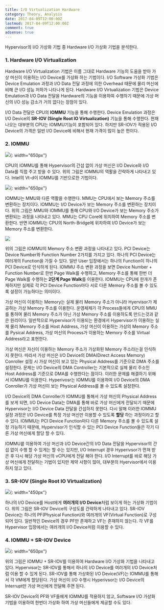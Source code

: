 ```yaml
---
title: I/O Virtualization Hardware
category: Theory, Analysis
date: 2017-04-09T12:00:00Z
lastmod: 2017-04-09T12:00:00Z
comment: true
adsense: true
---
```


Hypervisor의 I/O 가상화 기법 중 Hardware I/O 가상화 기법을 분석한다.

### 1. Hardware I/O Virtualization

Hardware I/O Virtualization 기법은 이름 그대로 Hardware 기능의 도움을 받아 가상 머신이 이용하는 I/O Device를 가상화 하는 기법이다. I/O Software 가상화 기법은 Device Emulation 과정과 I/O Data 전달 과정에 의한 Overhead 때문에 물리 머신에 비해 큰 I/O 성능 저하가 나타나게 된다. Hardware I/O Virtualization 기법은 Device Emulation과 I/O Data 전달을 Hardware의 기능을 이용하여 수행하기 때문에 가상 머신의 I/O 성능 감소가 거의 없다는 장점이 있다.

I/O Data 전달은 CPU의 **IOMMU** 기능을 통해 수행한다. Device Emulation 과정은 I/O Device의 **SR-IOV (Single Root IO Virtualization)** 기능을 통해 수행한다. 현재 나오는 대부분의 CPU는 IOMMU기능이 포함되어 있다. 하지만 SR-IOV가 적용된 I/O Device의 가격은 일반 I/O Device에 비해서 현재 가격이 많이 높은 편이다.

### 2. IOMMU

![]({{site.baseurl}}/images/theory_analysis/IO_Virtualization_Hardware/IOMMU.PNG){: width="650px"}

CPU의 IOMMU를 통해 Hypervisor의 간섭 없이 가상 머신은 I/O Device와 I/O Data를 직접 주고 받을 수 있다. 위의 그림은 IOMMU의 역활을 간략하게 나타내고 있다. Intel의 Vt-d이 IOMMU를 기반으로한 기법이다.

![]({{site.baseurl}}/images/theory_analysis/IO_Virtualization_Hardware/IOMMU_MMU_Flow.PNG){: width="650px"}

IOMMU는 MMU와 다른 역활을 수행한다. MMU는 CPU에서 보는 Memory 주소를 변환하는 장치이다. IOMMU는 I/O Device가 보는 Memory 주소를 변환하는 장치이다. 위의 그림은 MMU와 IOMMU를 통해 CPU와 I/O Device가 보는 Memory 주소가 변환되는 과정을 나타내고 있다. MMU는 CPU Core에 위치하여 Memory 주소를 변환한다. 반면 IOMMU는 CPU의 North-Bridge에 위차하여 I/O Device가 보는 Memory 주소를 변환한다.

![]({{site.baseurl}}/images/theory_analysis/IO_Virtualization_Hardware/IOMMU_Page_Walk.PNG)

위의 그림은 IOMMU의 Memory 주소 변환 과정을 나타내고 있다. PCI Device는 Device Number와 Function Number 2가지를 가지고 있다. 하나의 PCI Device는 여러개의 Function을 가질 수 있다. 일반 User 입장에서는 하나의 Function이 하나의 PCI Device로 인식하게 된다. IOMMU 주소 변환 과정을 보면 Device Number + Function Number로 한번 Page Walk를 수행하고, Memory 주소를 통해 한번 더 Page Walk를 수행하는 **2단계 Page Walk**를 이용한다. IOMMU는 CPU에 한개가 존재하지만 실제로 각 PCI Device Function마다 서로 다른 Memory 주소를 볼 수 있도록 설정이 가능하다는 의미이다.

가상 머신이 이용하는 Memory는 실제 물리 Memory 주소가 아니라 Hyervisor가 제공하는 가상 Memory 주소를 이용한다. 운영체제가 각 Process들에게 CPU의 MMU를 통하여 물리 Memory 주소가 아닌 가상 Memory 주소를 이용하도록 만드는것과 같은 원리이다. 일반적으로 Hypervisor가 이용되는 환경에서 Hypervisor가 이용하는 실제 물리 Memory 주소를 Host Address, 가상 머신이 이용하는 가상의 Memory 주소를 Pysical Address, 가상 머신의 Process가 이용하는 Memory 주소를 Virtual Address라고 표현한다.

가상 머신은 자신이 이용하는 Memory 주소가 가상화된 Memory 주소라는걸 인식하지 못한다. 따라서 가상 머신은 I/O Device의 DMA(Direct Access Memory) Conroller 설정 시 가상 머신이 보고 있는 Physical Address를 기준으로 DMA 주소를 설정한다. 문제는 I/O Device의 DMA Controller는 기본적으로 실제 물리 주소인 Host Address를 기준으로 DMA를 수행한다는 점이다. 이러한 문제를 해결하기 위해서 IOMMU를 이용한다. Hyperivosr는 IOMMU를 이용하여 I/O Device의 DMA Conroller가 가상 머신이 보는 Physical Address를 볼 수 있도록 설정한다.

I/O Device의 DMA Conroller가 IOMMU를 통해서 가상 머신의 Physical Address를 보게 되면, I/O Device Data는 DMA를 통해 바로 가상 머신에게 전달되기 때문에 Hypervisor는 I/O Device Data 전달을 간섭하지 못한다. 다시 말해 이러한 IOMMU 설정 과정은 I/O Device를 특정 가상 머신만 이용할 수 있도록 **할당** 하는 과정이라고 할 수 있다. IOMMU는 PCI Device Function마다 다른 Memory 주소를 볼 수 있도록 설정 가능하기 때문에, Hypervisor가 인식할 수 있는 PCI Device Function들은 각기 다른 가상 머신에게 할당 할 수 있다.

IOMMU릍 이용하여 가상 머신과 I/O Device간의 I/O Data 전달을 Hypervisor의 간섭 없이 수행 할 수 있게는 할 수는 있지만, I/O Interrupt 경우 Hyperivsor가 먼져 받은 후 다시 해당 가상 머신의 vCPU에게 전달 해야 한다. I/O Interrupt를 바로 해당 가상 머신에게 전달하는 기법이 있지만 제약 사항이 많아, 대부분의 Hyervisor에서 이용하지 않고 있다.

### 3. SR-IOV (Single Root IO Virtualization)

![]({{site.baseurl}}/images/theory_analysis/IO_Virtualization_Hardware/SR-IOV.PNG){: width="450px"}

하나의 I/O Device를 Host에게 **여러개의 I/O Device**처럼 보이게 하는 가상화 기법이다. 위의 그림은 SR-IOV Device의 구성도를 간략하게 나타내고 있다. SR-IOV Device는 하나의 PF(Physical Function)와 여러개의 VF(Virtual Function)로 구성되어 있다. 일반적인 Device의 경우 PF만 존재하고 VF는 존재하지 않는다. 각 VF를 Hypervisor 입장에서는 여러개의 I/O Device처럼 이용할 수 있다.

### 4. IOMMU + SR-IOV Device

![]({{site.baseurl}}/images/theory_analysis/IO_Virtualization_Hardware/SR-IOV+IOMMU.PNG){: width="650px"}

위의 그림은 IOMMU + SR-IOV를 이용하여 Hardware I/O 가상화 기법을 나타내고 있다. Hypervisor는 SR-IOV를 통해서 하나의 I/O Device를 여러개의 I/O Device처럼 이용 할 수 있게 된다. SR-IOV를 통해 가상화된 I/O Device(VF)는 IOMMU를 통해서 각 VM에게 할당된다. 가상 머신이 I/O 수행시 Hyperivsor는 I/O Device의 Interrupt만 가상 머신에게 전달해 주면 된다.

SR-IOV Device의 PF와 VF들에게 IOMMU를 적용하지 않고, Software I/O 가상화 기법을 이용하여 한번더 가상화 하여 가상 머신들에게 제공할 수도 있다.
